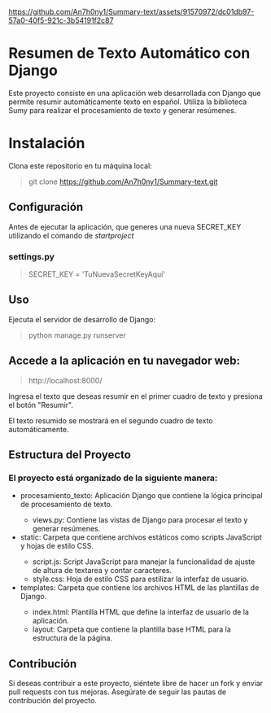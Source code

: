 
https://github.com/An7h0ny1/Summary-text/assets/91570972/dc01db97-57a0-40f5-921c-3b54191f2c87


# Resumen de Texto Automático con Django
Este proyecto consiste en una aplicación web desarrollada con Django que permite resumir automáticamente texto en español. Utiliza la biblioteca Sumy para realizar el procesamiento de texto y generar resúmenes.

# Instalación
Clona este repositorio en tu máquina local:

> git clone https://github.com/An7h0ny1/Summary-text.git

## Configuración
Antes de ejecutar la aplicación, que generes una nueva SECRET_KEY utilizando el comando de <i> startproject </i>

### settings.py
> SECRET_KEY = 'TuNuevaSecretKeyAquí'


## Uso

Ejecuta el servidor de desarrollo de Django:


> python manage.py runserver

 ## Accede a la aplicación en tu navegador web:

>http://localhost:8000/

Ingresa el texto que deseas resumir en el primer cuadro de texto y presiona el botón "Resumir".

El texto resumido se mostrará en el segundo cuadro de texto automáticamente.

## Estructura del Proyecto

### El proyecto está organizado de la siguiente manera:

<ul> 
  <li>procesamiento_texto: Aplicación Django que contiene la lógica principal de procesamiento de texto.</li>
    <ul><li>views.py: Contiene las vistas de Django para procesar el texto y generar resúmenes.</li></ul>
  <li>static: Carpeta que contiene archivos estáticos como scripts JavaScript y hojas de estilo CSS.</li>
    <ul>
      <li>script.js: Script JavaScript para manejar la funcionalidad de ajuste de altura de textarea y contar caracteres.</li>
      <li>style.css: Hoja de estilo CSS para estilizar la interfaz de usuario.</li>
    </ul>
  <li>templates: Carpeta que contiene los archivos HTML de las plantillas de Django.</li>
  <ul>
      <li>index.html: Plantilla HTML que define la interfaz de usuario de la aplicación.</li>
      <li>layout: Carpeta que contiene la plantilla base HTML para la estructura de la página.</li>
    </ul>
</ul>



## Contribución
Si deseas contribuir a este proyecto, siéntete libre de hacer un fork y enviar pull requests con tus mejoras. Asegúrate de seguir las pautas de contribución del proyecto.
